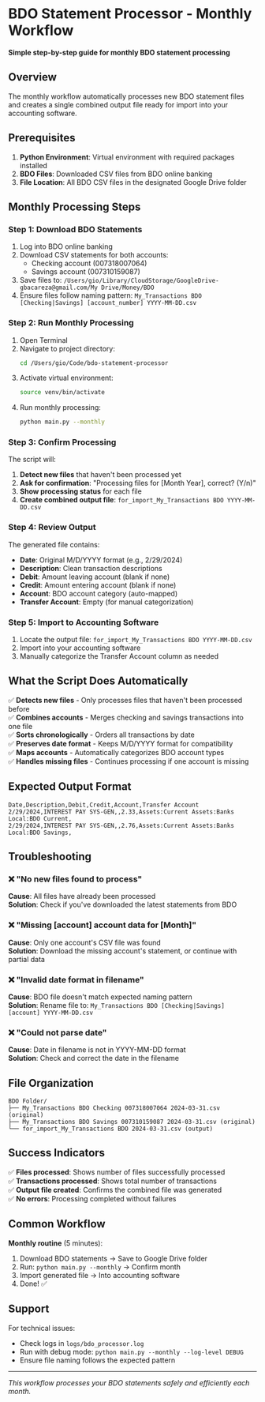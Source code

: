 # BDO Statement Processor - Monthly Workflow

**Simple step-by-step guide for monthly BDO statement processing**

## Overview

The monthly workflow automatically processes new BDO statement files and creates a single combined output file ready for import into your accounting software.

## Prerequisites

1. **Python Environment**: Virtual environment with required packages installed
2. **BDO Files**: Downloaded CSV files from BDO online banking
3. **File Location**: All BDO CSV files in the designated Google Drive folder

## Monthly Processing Steps

### Step 1: Download BDO Statements

1. Log into BDO online banking
2. Download CSV statements for both accounts:
   - Checking account (007318007064)
   - Savings account (007310159087)
3. Save files to: `/Users/gio/Library/CloudStorage/GoogleDrive-gbacareza@gmail.com/My Drive/Money/BDO`
4. Ensure files follow naming pattern: `My_Transactions BDO [Checking|Savings] [account_number] YYYY-MM-DD.csv`

### Step 2: Run Monthly Processing

1. Open Terminal
2. Navigate to project directory:
   ```bash
   cd /Users/gio/Code/bdo-statement-processor
   ```
3. Activate virtual environment:
   ```bash
   source venv/bin/activate
   ```
4. Run monthly processing:
   ```bash
   python main.py --monthly
   ```

### Step 3: Confirm Processing

The script will:
1. **Detect new files** that haven't been processed yet
2. **Ask for confirmation**: "Processing files for [Month Year], correct? (Y/n)"
3. **Show processing status** for each file
4. **Create combined output file**: `for_import_My_Transactions BDO YYYY-MM-DD.csv`

### Step 4: Review Output

The generated file contains:
- **Date**: Original M/D/YYYY format (e.g., 2/29/2024)
- **Description**: Clean transaction descriptions
- **Debit**: Amount leaving account (blank if none)
- **Credit**: Amount entering account (blank if none)
- **Account**: BDO account category (auto-mapped)
- **Transfer Account**: Empty (for manual categorization)

### Step 5: Import to Accounting Software

1. Locate the output file: `for_import_My_Transactions BDO YYYY-MM-DD.csv`
2. Import into your accounting software
3. Manually categorize the Transfer Account column as needed

## What the Script Does Automatically

✅ **Detects new files** - Only processes files that haven't been processed before  
✅ **Combines accounts** - Merges checking and savings transactions into one file  
✅ **Sorts chronologically** - Orders all transactions by date  
✅ **Preserves date format** - Keeps M/D/YYYY format for compatibility  
✅ **Maps accounts** - Automatically categorizes BDO account types  
✅ **Handles missing files** - Continues processing if one account is missing  

## Expected Output Format

```csv
Date,Description,Debit,Credit,Account,Transfer Account
2/29/2024,INTEREST PAY SYS-GEN,,2.33,Assets:Current Assets:Banks Local:BDO Current,
2/29/2024,INTEREST PAY SYS-GEN,,2.76,Assets:Current Assets:Banks Local:BDO Savings,
```

## Troubleshooting

### ❌ "No new files found to process"
**Cause**: All files have already been processed  
**Solution**: Check if you've downloaded the latest statements from BDO

### ❌ "Missing [account] account data for [Month]"
**Cause**: Only one account's CSV file was found  
**Solution**: Download the missing account's statement, or continue with partial data

### ❌ "Invalid date format in filename"
**Cause**: BDO file doesn't match expected naming pattern  
**Solution**: Rename file to: `My_Transactions BDO [Checking|Savings] [account] YYYY-MM-DD.csv`

### ❌ "Could not parse date"
**Cause**: Date in filename is not in YYYY-MM-DD format  
**Solution**: Check and correct the date in the filename

## File Organization

```
BDO Folder/
├── My_Transactions BDO Checking 007318007064 2024-03-31.csv (original)
├── My_Transactions BDO Savings 007310159087 2024-03-31.csv (original)
└── for_import_My_Transactions BDO 2024-03-31.csv (output)
```

## Success Indicators

✅ **Files processed**: Shows number of files successfully processed  
✅ **Transactions processed**: Shows total number of transactions  
✅ **Output file created**: Confirms the combined file was generated  
✅ **No errors**: Processing completed without failures  

## Common Workflow

**Monthly routine** (5 minutes):
1. Download BDO statements → Save to Google Drive folder
2. Run: `python main.py --monthly` → Confirm month
3. Import generated file → Into accounting software
4. Done! ✅

## Support

For technical issues:
- Check logs in `logs/bdo_processor.log`
- Run with debug mode: `python main.py --monthly --log-level DEBUG`
- Ensure file naming follows the expected pattern

---
*This workflow processes your BDO statements safely and efficiently each month.*